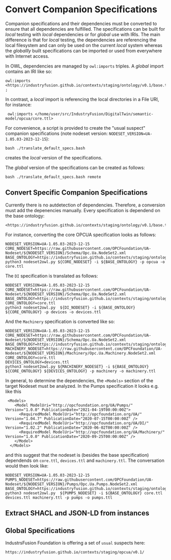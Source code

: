 # Convert Companion Specifications

Companion specifications and their dependencies must be converted to ensure that all dependencies are fulfilled. The specifications can be built for *local* testing with *local* dependencies or for *global* use with IRIs. The main difference is that for *local* testing, the dependencies are referencing the local filesystem and can only be used on the current *local* system whereas the *globallly* built specifications can be imported or used from everywhere with Internet access.

In OWL, dependencies are managed by `owl:imports` triples. A *global* import contains an IRI like so:

    owl:imports <https://industryfusion.github.io/contexts/staging/ontology/v0.1/base.ttl> ;

In contrast, a *local* import is referencing the local directories in a File URI, for instance:

     owl:imports </home/user/src/IndustryFusion/DigitalTwin/semantic-model/opcua/core.ttl>

For convenience, a script is provided to create the "usual suspect" companion specifications (note nodeset version: `NODESET_VERSION=UA-1.05.03-2023-12-15`):

    bash ./translate_default_specs.bash

creates the *local* version of the specifications.

The *global* version of the specifications can be created as follows:

    bash ./translate_default_specs.bash remote


## Convert Specific Companion Specifications

Currently there is no autdetection of dependencies. Therefore, a conversion must add the depenencies manually. Every specification is dependend on the base ontology:

    <https://industryfusion.github.io/contexts/staging/ontology/v0.1/base.ttl>

For instance, converting the core OPCUA specification looks as follows:


    NODESET_VERSION=UA-1.05.03-2023-12-15
    CORE_NODESET=https://raw.githubusercontent.com/OPCFoundation/UA-Nodeset/${NODESET_VERSION}/Schema/Opc.Ua.NodeSet2.xml
    BASE_ONTOLOGY=https://industryfusion.github.io/contexts/staging/ontology/v0.1/base.ttl
    python3 nodeset2owl.py ${CORE_NODESET} -i ${BASE_ONTOLOGY} -p opcua -o core.ttl

The `DI` specification is translated as follows:

    NODESET_VERSION=UA-1.05.03-2023-12-15
    CORE_NODESET=https://raw.githubusercontent.com/OPCFoundation/UA-Nodeset/${NODESET_VERSION}/Schema/Opc.Ua.NodeSet2.xml
    BASE_ONTOLOGY=https://industryfusion.github.io/contexts/staging/ontology/v0.1/base.ttl
    CORE_ONTOLOGY=core.ttl
    python3 nodeset2owl.py  ${DI_NODESET} -i ${BASE_ONTOLOGY} ${CORE_ONTOLOGY} -p devices -o devices.ttl

And the `Machinery` specification is converted like so:

    NODESET_VERSION=UA-1.05.03-2023-12-15
    CORE_NODESET=https://raw.githubusercontent.com/OPCFoundation/UA-Nodeset/${NODESET_VERSION}/Schema/Opc.Ua.NodeSet2.xml
    BASE_ONTOLOGY=https://industryfusion.github.io/contexts/staging/ontology/v0.1/base.ttl
    MACHINERY_NODESET=https://raw.githubusercontent.com/OPCFoundation/UA-Nodeset/${NODESET_VERSION}/Machinery/Opc.Ua.Machinery.NodeSet2.xml
    CORE_ONTOLOGY=core.ttl
    DEVICES_ONTOLOGY=devices.ttl
    python3 nodeset2owl.py ${MACHINERY_NODESET} -i ${BASE_ONTOLOGY} ${CORE_ONTOLOGY} ${DEVICES_ONTOLOGY} -p machinery -o machinery.ttl

In general, to determine the dependencies, the `<Models>` section of the target Nodeset must be analyzed. In the Pumps specification it looks e.g. like this

```
 <Models>
    <Model ModelUri="http://opcfoundation.org/UA/Pumps/" Version="1.0.0" PublicationDate="2021-04-19T00:00:00Z">
      <RequiredModel ModelUri="http://opcfoundation.org/UA/" Version="1.04.7" PublicationDate="2020-07-15T00:00:00Z" />
      <RequiredModel ModelUri="http://opcfoundation.org/UA/DI/" Version="1.02.2" PublicationDate="2020-06-02T00:00:00Z" />
      <RequiredModel ModelUri="http://opcfoundation.org/UA/Machinery/" Version="1.0.0" PublicationDate="2020-09-25T00:00:00Z" />
    </Model>
  </Models>

```
and this suggest that the nodeset is (besides the base specification) dependends on `core.ttl`, `devices.ttl` and `machinery.ttl`. The conversation would then look like:

```
NODESET_VERSION=UA-1.05.03-2023-12-15
PUMPS_NODESET=https://raw.githubusercontent.com/OPCFoundation/UA-Nodeset/${NODESET_VERSION}/Pumps/Opc.Ua.Pumps.NodeSet2.xml
BASE_ONTOLOGY=https://industryfusion.github.io/contexts/staging/ontology/v0.1/base.ttl
python3 nodeset2owl.py  ${PUMPS_NODESET} -i ${BASE_ONTOLOGY} core.ttl devices.ttl machinery.ttl -p pumps -o pumps.ttl

```

## Extract SHACL and JSON-LD from instances



## Global Specifications

IndustrsFusion Foundation is offering a set of `usual` suspects here: 

    https://industryfusion.github.io/contexts/staging/opcua/v0.1/
